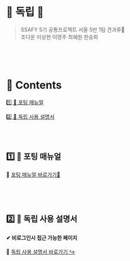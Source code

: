 # 💌 독립 💌

> SSAFY 5기 공통프로젝트 서울 5반 1팀 견과류🥜 <br>
> 조다운 이상현 이영주 최혜원 한승희

<br><br><br>

# 📖  Contents

[1️⃣ 📃 포팅 매뉴얼](#1%EF%B8%8F⃣-포팅-매뉴얼)

[2️⃣ 🐶 독립 사용 설명서](#2%EF%B8%8F⃣-독립-사용-설명서)

<br><br>   

## 1️⃣ 📃 포팅 매뉴얼

🔗 [포팅 매뉴얼 바로가기📌](https://lab.ssafy.com/s05-webmobile1-sub3/S05P13A501/-/blob/release-0.2.0/exec/A501_%EB%8F%85%EB%A6%BD_%ED%8F%AC%ED%8C%85_%EB%A7%A4%EB%89%B4%EC%96%BC.md)

<br><br><br>  


## 2️⃣ 🐶 독립 사용 설명서 

#### ✔ 비로그인시 접근 가능한 페이지

🔗 [독립 사용 설명서 바로가기 ↪](https://lab.ssafy.com/s05-webmobile1-sub3/S05P13A501/-/blob/release-0.2.0/exec/A501_%EB%8F%85%EB%A6%BD_%EC%82%AC%EC%9A%A9_%EC%84%A4%EB%AA%85%EC%84%9C(%EC%8B%9C%EB%82%98%EB%A6%AC%EC%98%A4).md**)

<br><br>
